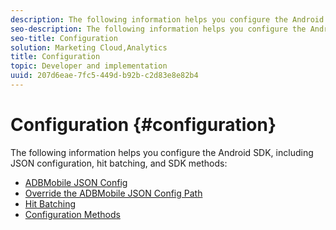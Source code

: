 ```yaml
---
description: The following information helps you configure the Android SDK, including JSON configuration, hit batching, and SDK methods 
seo-description: The following information helps you configure the Android SDK, including JSON configuration, hit batching, and SDK methods 
seo-title: Configuration
solution: Marketing Cloud,Analytics
title: Configuration
topic: Developer and implementation
uuid: 207d6eae-7fc5-449d-b92b-c2d83e8e82b4
---
```


# Configuration {#configuration}

The following information helps you configure the Android SDK, including JSON configuration, hit batching, and SDK methods:

+ [ADBMobile JSON Config](json-config/json-config.md)
+ [Override the ADBMobile JSON Config Path](json-config/json-config-remote.md)
+ [Hit Batching](hit-batching.md)
+ [Configuration Methods](methods.md)
